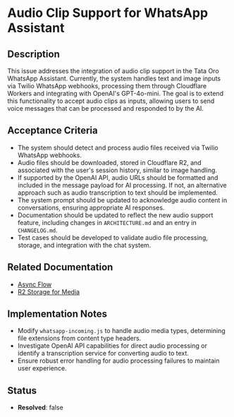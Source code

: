 # Audio Clip Support for WhatsApp Assistant

## Description

This issue addresses the integration of audio clip support in the Tata Oro WhatsApp Assistant. Currently, the system handles text and image inputs via Twilio WhatsApp webhooks, processing them through Cloudflare Workers and integrating with OpenAI's GPT-4o-mini. The goal is to extend this functionality to accept audio clips as inputs, allowing users to send voice messages that can be processed and responded to by the AI.

## Acceptance Criteria

- The system should detect and process audio files received via Twilio WhatsApp webhooks.
- Audio files should be downloaded, stored in Cloudflare R2, and associated with the user's session history, similar to image handling.
- If supported by the OpenAI API, audio URLs should be formatted and included in the message payload for AI processing. If not, an alternative approach such as audio transcription to text should be implemented.
- The system prompt should be updated to acknowledge audio content in conversations, ensuring appropriate AI responses.
- Documentation should be updated to reflect the new audio support feature, including changes in `ARCHITECTURE.md` and an entry in `CHANGELOG.md`.
- Test cases should be developed to validate audio file processing, storage, and integration with the chat system.

## Related Documentation

- [Async Flow](../architecture/async-flow.md)
- [R2 Storage for Media](../architecture/image-discovery-from-r2.md)

## Implementation Notes

- Modify `whatsapp-incoming.js` to handle audio media types, determining file extensions from content type headers.
- Investigate OpenAI API capabilities for direct audio processing or identify a transcription service for converting audio to text.
- Ensure robust error handling for audio processing failures to maintain user experience.

## Status

- **Resolved**: false
